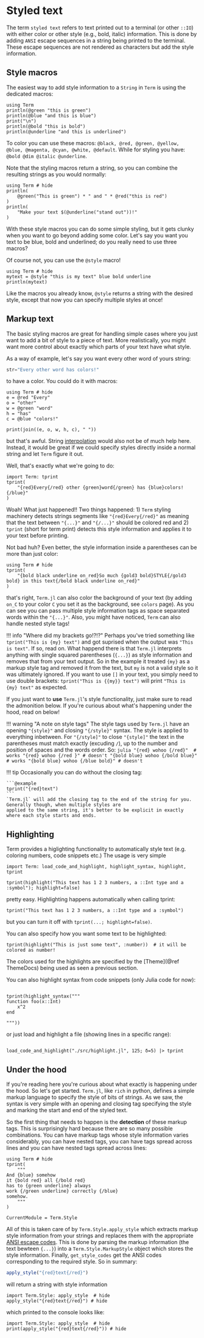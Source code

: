 # Styled text
The term `styled text` refers to text printed out to a terminal (or other `::IO`) with either color or other style (e.g., bold, italic) information. This is done by adding `ANSI` escape sequences in a string being printed to the terminal. These escape sequences are not rendered as characters but add the style information.

## Style macros
The easiest way to add style information to a `String` in `Term` is using the dedicated macros:

```@example
using Term
println(@green "this is green")
println(@blue "and this is blue")
print("\n")
println(@bold "this is bold")
println(@underline "and this is underlined")
```

To color you can use these macros: `@black, @red, @green, @yellow, @blue, @magenta, @cyan, @white, @default`.
While for styling you have: `@bold @dim @italic @underline`.

Note that the styling macros return a string, so you can combine the resulting strings as you would normally:

```@example
using Term # hide
println(
    @green("This is green") * " and " * @red("this is red")
)
println(
    "Make your text $(@underline("stand out"))!"
)
```

With these style macros you can do some simple styling, but it gets clunky when you want to go beyond adding some color. Let's say you want you text to be blue, bold and underlined; do you really need to use three macros?

Of course not, you can use the `@style` macro!

```@example
using Term # hide
mytext = @style "this is my text" blue bold underline
println(mytext)
```

Like the macros you already know, `@style` returns a string with the desired style, except that now you can specify multiple styles at once! 

## Markup text
The basic styling macros are great for handling simple cases where you just want to add a bit of style to a piece of text. More realistically, you might want more control about exactly which parts of your text have what style. 

As a way of example, let's say you want every other word of yours string:

```julia
str="Every other word has colors!"
```

to have a color. You could do it with macros:

```@example
using Term # hide
e = @red "Every"
o = "other"
w = @green "word"
h = "has"
c = @blue "colors!"

print(join((e, o, w, h, c), " "))
```

but that's awful. String [interpolation](https://docs.julialang.org/en/v1/manual/strings/#string-interpolation) would also not be of much help here. Instead, it would be great if we could specify styles directly inside a normal string and let `Term` figure it out.

Well, that's exactly what we're going to do:
```@example
import Term: tprint
tprint(
    "{red}Every{/red} other {green}word{/green} has {blue}colors!{/blue}"
)
```

Woah! What just happened!!
Two things happened: 1) `Term` styling machinery detects strings segments like `"{red}Every{/red}"` as meaning that the text between `"{...}"` and `"{/...}"` should be colored red and 2) `tprint` (short for term print) detects this style information and applies it to your text before printing. 

Not bad huh? Even better, the style information inside a parentheses can be more than just color:
```@example
using Term # hide
tprint(
    "{bold black underline on_red}So much {gold3 bold}STYLE{/gold3 bold} in this text{/bold black underline on_red}"
)
```
that's right, `Term.jl` can also color the background of your text (by adding `on_C` to your color `C` you set it as the background, see `colors` page). As you can see you can pass multiple style information tags as space separated words within the `"{...}"`. Also, you might have noticed, `Term` can also handle nested style tags!

!!! info "Where did my brackets go!?!?"
    Perhaps you've tried something like `tprint("This is {my} text")` and got suprised when the output was `"This is text"`. If so, read on. What happend there is that `Term.jl` interprets anything with single squared parentheses (`{...}`) as style information
    and removes that from your text output. So in the example it treated `{my}` as a markup style tag and removed it from the text, but `my` is not a valid style so it was ultimately ignored. If you want to use `[]` in your text, you simply need to use double brackets: `tprint("This is {{my}} text")` will print `"This is {my} text"` as expected. 


If you just want to **use** `Term.jl`'s style functionality, just make sure to read the admonition below. If you're curious about what's happening under the hood, read on below!

!!! warning "A note on style tags"
    The style tags used by `Term.jl` have an opening `"{style}"` and closing `"{/style}"` syntax. The style is applied to everything inbetween. For `"{/style]"` to close `"{style]"` the text in the parentheses must match exactly (excuding `/`), up to the number and position of spaces and the words order. So:
    ```julia
    "{red} wohoo {/red}"  # works
    "{red} wohoo {/red }" # doesn't
    "{bold blue} wohoo {/bold blue}" # works
    "{bold blue} wohoo {/blue bold}" # doesn't
    ```

!!! tip
    Occasionally you can do without the closing tag:
    
    ```@example
    tprint("{red}text")
    ```
    `Term.jl` will add the closing tag to the end of the string for you. Generally though, when multiple styles are 
    applied to the same string, it's better to be explicit in exactly where each style starts and ends.


## Highlighting
Term provides a higlighting functionality to automatically style text (e.g. coloring numbers, code snippets etc.) The usage is very simple
```@example h
import Term: load_code_and_highlight, highlight_syntax, highlight, tprint

tprint(highlight("This text has 1 2 3 numbers, a ::Int type and a :symbol"); highlight=false)
```

pretty easy. Highlighting happens automatically when calling tprint:
```@example h
tprint("This text has 1 2 3 numbers, a ::Int type and a :symbol")
```
but you can turn it off with `tprint(...; highlight=false)`.

You can also specify how you want some text to be highlighted:
```@example h
tprint(highlight("This is just some text", :number))  # it will be colored as number!
```

The colors used for the highlights are specified by the [Theme](@ref ThemeDocs) being used as seen a previous section. 

You can also highlight syntax from code snippets (only Julia code for now):
```@example h

tprint(highlight_syntax("""
function foo(x::Int)
    x^2
end

"""))
```

or just load and highlight a file (showing lines in a specific range):
```@example h

load_code_and_highlight("./src/highlight.jl", 125; δ=5) |> tprint
```


## Under the hood

If you're reading here you're curious about what exactly is happening under the hood. So let's get started.
`Term.jl`, like `rich` in python, defines a simple markup language to specify the style of bits of strings.
As we saw, the syntax is very simple with an opening and closing tag specifying the style and marking the start and end of the styled text. 

So the first thing that needs to happen is the **detection** of these markup tags. This is surprisingly hard because there are so many possible combinations. You can have markup tags whose style information varies considerably, you can have nested tags, you can have tags spread across lines and you can have nested tags spread across lines:

```@example
using Term # hide
tprint(
    """
And {blue} somehow
it {bold red} all {/bold red}
has to {green underline} always
work {/green underline} correctly {/blue}
somehow.
    """
)
```

```@meta
CurrentModule = Term.Style
```

All of this is taken care of by `Term.Style.apply_style` which extracts markup style information from your strings and replaces them with the appropriate [ANSI escape codes](https://gist.github.com/fnky/458719343aabd01cfb17a3a4f7296797). This is done by parsing the markup information (the text bewteen `{...}`) into a `Term.Style.MarkupStyle` object which stores the style information. Finally, `get_style_codes` get the ANSI codes corresponding to the required style. 
So in summary:

```julia
apply_style("{red}text{/red}")
```
will return a string with style information

```@example
import Term.Style: apply_style  # hide
apply_style("{red}text{/red}") # hide
```

which printed to the console looks like:
```@example
import Term.Style: apply_style  # hide
print(apply_style("{red}text{/red}")) # hide
```

